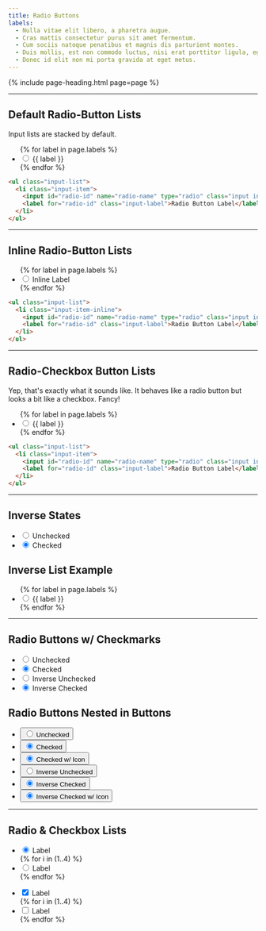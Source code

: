 ```yaml
---
title: Radio Buttons
labels:
  - Nulla vitae elit libero, a pharetra augue.
  - Cras mattis consectetur purus sit amet fermentum.
  - Cum sociis natoque penatibus et magnis dis parturient montes.
  - Duis mollis, est non commodo luctus, nisi erat porttitor ligula, eget lacinia.
  - Donec id elit non mi porta gravida at eget metus.
---
```


{% include page-heading.html page=page %}

---

## Default Radio-Button Lists
<p class="text-light margin-bottom-md">Input lists are stacked by default.</p>
<ul class="input-list">
  {% for label in page.labels %}
    <li class="input-item">
      <input id="radio-default-{{ forloop.index }}" name="radio-list" type="radio" class="input input-radio" {% if forloop.index == 1 %}checked{% endif %} />
      <label for="radio-default-{{ forloop.index }}" class="input-label">{{ label }}</label>
    </li>
  {% endfor %}
</ul>

```html
<ul class="input-list">
  <li class="input-item">
    <input id="radio-id" name="radio-name" type="radio" class="input input-radio" checked />
    <label for="radio-id" class="input-label">Radio Button Label</label>
  </li>
</ul>
```

---

## Inline Radio-Button Lists
<ul class="input-list">
  {% for label in page.labels %}
    <li class="input-item-inline">
      <input id="radio-inline-{{ forloop.index }}" name="radio-list" type="radio" class="input input-radio" {% if forloop.index == 1 %}checked{% endif %} />
      <label for="radio-inline-{{ forloop.index }}" class="input-label">Inline Label</label>
    </li>
  {% endfor %}
</ul>

```html
<ul class="input-list">
  <li class="input-item-inline">
    <input id="radio-id" name="radio-name" type="radio" class="input input-radio" checked />
    <label for="radio-id" class="input-label">Radio Button Label</label>
  </li>
</ul>
```

---

## Radio-Checkbox Button Lists
<p class="text-light margin-bottom-md">Yep, that's exactly what it sounds like. It behaves like a radio button but looks a bit like a checkbox. Fancy!</p>

<ul class="input-list">
  {% for label in page.labels %}
    <li class="input-item">
      <input id="radio-checkbox-{{ forloop.index }}" name="radio-list" type="radio" class="input input-radio-checkbox" {% if forloop.index == 1 %}checked{% endif %} />
      <label for="radio-checkbox-{{ forloop.index }}" class="input-label">{{ label }}</label>
    </li>
  {% endfor %}
</ul>

```html
<ul class="input-list">
  <li class="input-item">
    <input id="radio-id" name="radio-name" type="radio" class="input input-radio-checkbox" checked />
    <label for="radio-id" class="input-label">Radio Button Label</label>
  </li>
</ul>
```

---

<div class="box-secondary box-padding bg-gray-darker">
  <div class="col-container margin-top-xs">
    <div class="col col-25">
      <h2 class="white">Inverse States</h2>
      <ul class="input-radio-list">
        <li class="input-radio-item">
          <input id="radio-inverse-unchecked" type="radio" class="input-radio input-radio-inverse" />
          <label for="radio-inverse-unchecked" class="input-radio-label-inverse">Unchecked</label>
        </li>
        <li class="input-radio-item">
          <input id="radio-inverse-checked" type="radio" class="input-radio input-radio-inverse" checked />
          <label for="radio-inverse-checked" class="input-radio-label-inverse">Checked</label>
        </li>
      </ul>
    </div>
    <div class="col col-75">
      <h2 class="white">Inverse List Example</h2>
      <ul class="input-radio-list">
        {% for label in page.labels %}
          <li class="input-radio-item">
            <input id="radio-inverse-{{ forloop.index }}" name="radio-list-inverse" type="radio" class="input-radio input-radio-inverse" {% if forloop.index == 1 %}checked{% endif %} />
            <label for="radio-inverse-{{ forloop.index }}" class="input-radio-label-inverse">{{ label }}</label>
          </li>
        {% endfor %}
      </ul>
    </div>
  </div>
</div>

<hr />

<div class="col-container margin-top-xs">
  <div class="col">
    <h2>Radio Buttons w/ Checkmarks</h2>
    <ul class="input-radio-list">
      <li class="input-radio-item">
        <input id="radio-unchecked-checkmark" type="radio" class="input-radio input-radio-checked" />
        <label for="radio-unchecked-checkmark" class="input-radio-label">Unchecked</label>
      </li>
      <li class="input-radio-item">
        <input id="radio-checked-checkmark" type="radio" class="input-radio input-radio-checked" checked />
        <label for="radio-checked-checkmark" class="input-radio-label">Checked</label>
      </li>
      <li class="input-radio-item">
        <input id="radio-inverse-unchecked-checkmark" type="radio" class="input-radio input-radio-inverse input-radio-checked" />
        <label for="radio-inverse-unchecked-checkmark" class="input-radio-label">Inverse Unchecked</label>
      </li>
      <li class="input-radio-item">
        <input id="radio-inverse-checked-checkmark" type="radio" class="input-radio input-radio-inverse input-radio-checked" checked />
        <label for="radio-inverse-checked-checkmark" class="input-radio-label">Inverse Checked</label>
      </li>
    </ul>
  </div>
  <div class="col">
    <h2>Radio Buttons Nested in Buttons</h2>
    <ul>
      <li>
        <button class="btn btn-secondary">
          <input type="radio" class="input-radio margin-right-xxs" />
          Unchecked
        </button>
      </li>
      <li>
        <button class="btn btn-secondary">
          <input type="radio" class="input-radio margin-right-xxs" checked />
          Checked
        </button>
      </li>
      <li>
        <button class="btn btn-secondary">
          <input type="radio" class="input-radio input-radio-checked margin-right-xxs" checked />
          Checked w/ Icon
        </button>
      </li>
      <li>
        <button class="btn btn-cta">
          <input type="radio" class="input-radio input-radio-inverse margin-right-xxs" />
          Inverse Unchecked
        </button>
      </li>
      <li>
        <button class="btn btn-cta">
          <input type="radio" class="input-radio input-radio-inverse margin-right-xxs" checked />
          Inverse Checked
        </button>
      </li>
      <li>
        <button class="btn btn-cta">
          <input type="radio" class="input-radio input-radio-inverse input-radio-checked margin-right-xxs" checked />
          Inverse Checked w/ Icon
        </button>
      </li>
    </ul>
  </div>
</div>

<hr />

<h2>Radio &amp; Checkbox Lists</h2>
<div class="col-container">
  <div class="col">
    <ul class="legacy-input-radio-list">
      <li class="legacy-input-radio-item">
        <input type="radio" class="input legacy-input-radio margin-right-xxs" checked />
        <label class="legacy-input-radio-label">Label</label>
      </li>
      {% for i in (1..4) %}
        <li class="legacy-input-radio-item">
          <input type="radio" class="input legacy-input-radio margin-right-xxs" />
          <label class="legacy-input-radio-label">Label</label>
        </li>
      {% endfor %}
    </ul>
  </div>
  <div class="col">
    <ul class="legacy-input-checkbox-list">
      <li class="legacy-input-checkbox-item">
        <input type="checkbox" class="input legacy-input-checkbox margin-right-xxs" checked />
        <label class="legacy-input-checkbox-label">Label</label>
      </li>
      {% for i in (1..4) %}
        <li class="legacy-input-checkbox-item">
          <input type="checkbox" class="input legacy-input-checkbox margin-right-xxs" />
          <label class="legacy-input-checkbox-label">Label</label>
        </li>
      {% endfor %}
    </ul>
  </div>
</div>
